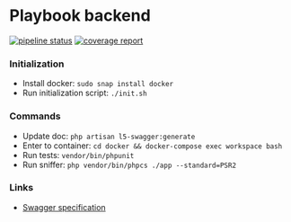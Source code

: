 # Playbook backend
[![pipeline status](https://gitlab.com/vladka223/isport-backend/badges/master/pipeline.svg)](https://gitlab.com/vladka223/isport-backend/commits/master)
[![coverage report](https://gitlab.com/vladka223/isport-backend/badges/master/coverage.svg)](https://gitlab.com/vladka223/isport-backend/commits/master)

### Initialization
* Install docker: `sudo snap install docker`
* Run initialization script: `./init.sh`

### Commands
* Update doc: `php artisan l5-swagger:generate`
* Enter to container: `cd docker && docker-compose exec workspace bash`
* Run tests: `vendor/bin/phpunit`
* Run sniffer: `php vendor/bin/phpcs ./app --standard=PSR2`

### Links
* [Swagger specification](https://swagger.io/docs/specification/about/)
